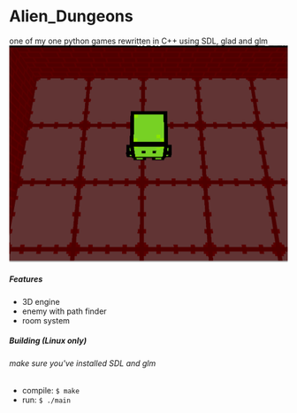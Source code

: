 # Alien_Dungeons
one of my one python games rewritten in C++ using SDL, glad and glm
![screenshot](https://github.com/Ztirom45/Alien_Dungeons/blob/main/screenshots/SC2.png)

##### Features

- 3D engine
- enemy with path finder
- room system

##### Building (Linux only)
###### make sure you've installed SDL and glm
- compile: `$ make`
- run: `$ ./main`

  
